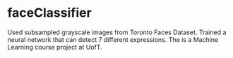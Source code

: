 # faceClassifier
Used subsampled grayscale images from Toronto Faces Dataset. Trained a neural network that can detect 7 different expressions. The is a Machine Learning course project at UofT.
